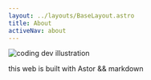 ```yaml
---
layout: ../layouts/BaseLayout.astro
title: About
activeNav: about
---
```


<div>
  <img src="/assets/dev.svg" class="sm:w-1/2 mx-auto" alt="coding dev illustration">
  <p>this web is built with Astor && markdown</p>
</div>
